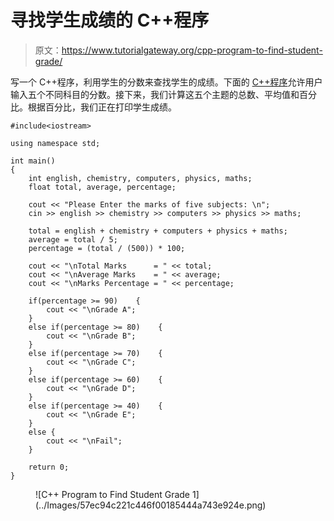 # 寻找学生成绩的 C++程序

> 原文：<https://www.tutorialgateway.org/cpp-program-to-find-student-grade/>

写一个 C++程序，利用学生的分数来查找学生的成绩。下面的 [C++程序](https://www.tutorialgateway.org/cpp-programs/)允许用户输入五个不同科目的分数。接下来，我们计算这五个主题的总数、平均值和百分比。根据百分比，我们正在打印学生成绩。

```
#include<iostream>

using namespace std;

int main()
{
	int english, chemistry, computers, physics, maths; 
    float total, average, percentage;

    cout << "Please Enter the marks of five subjects: \n";
    cin >> english >> chemistry >> computers >> physics >> maths;

    total = english + chemistry + computers + physics + maths;
    average = total / 5;
    percentage = (total / (500)) * 100;

    cout << "\nTotal Marks      = " << total;
    cout << "\nAverage Marks    = " << average;
    cout << "\nMarks Percentage = " << percentage;

    if(percentage >= 90)    {
    	cout << "\nGrade A";
	}
	else if(percentage >= 80)    {
    	cout << "\nGrade B";
	}
	else if(percentage >= 70)    {
    	cout << "\nGrade C";
	}
	else if(percentage >= 60)    {
    	cout << "\nGrade D";
	}
	else if(percentage >= 40)    {
    	cout << "\nGrade E";
	}
	else {
    	cout << "\nFail";
	} 

 	return 0;
}
```

<figure class="wp-block-image size-large">![C++ Program to Find Student Grade 1](../Images/57ec94c221c446f00185444a743e924e.png)</figure>